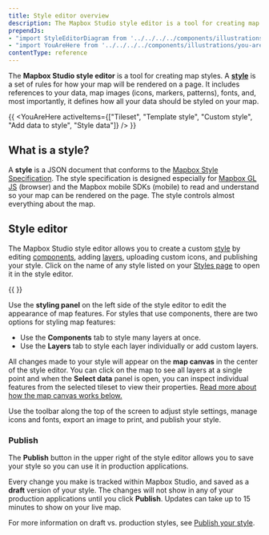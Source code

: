 ```yaml
---
title: Style editor overview
description: The Mapbox Studio style editor is a tool for creating map styles.
prependJs:
- "import StyleEditorDiagram from '../../../../components/illustrations/style-editor-diagram';"
- "import YouAreHere from '../../../../components/illustrations/you-are-here';"
contentType: reference
---
```


The **Mapbox Studio style editor** is a tool for creating map styles. A **[style](https://docs.mapbox.com/help/glossary/style)** is a set of rules for how your map will be rendered on a page. It includes references to your data, map images (icons, markers, patterns), fonts, and, most importantly, it defines how all your data should be styled on your map.

{{
  <YouAreHere
    activeItems={["Tileset", "Template style", "Custom style", "Add data to style", "Style data"]}
  />
}}

## What is a style?

A **style** is a JSON document that conforms to the [Mapbox Style Specification](https://docs.mapbox.com/mapbox-gl-js/style-spec/). The style specification is designed especially for [Mapbox GL JS](https://docs.mapbox.com/mapbox-gl-js) (browser) and the Mapbox mobile SDKs (mobile) to read and understand so your map can be rendered on the page. The style controls almost everything about the map.

## Style editor

The Mapbox Studio style editor allows you to create a custom [style](https://docs.mapbox.com/help/glossary/style) by editing [components](#components), adding [layers](#layers), uploading custom icons, and publishing your style. Click on the name of any style listed on your [Styles page](https://studio.mapbox.com/styles/) to open it in the style editor.

{{
  <StyleEditorDiagram
    imageId="reference-styles-introduction-style-editor-toc"
    alt="A diagram of the Mapbox Studio style editor."
  />
}}

Use the **styling panel** on the left side of the style editor to edit the appearance of map features. For styles that use components, there are two options for styling map features:

- Use the **Components** tab to style many layers at once. 
- Use the **Layers** tab to style each layer individually or add custom layers.

All changes made to your style will appear on the **map canvas** in the center of the style editor. You can click on the map to see all layers at a single point and when the **Select data** panel is open, you can inspect individual features from the selected tileset to view their properties. [Read more about how the map canvas works below.](#map-canvas)

Use the toolbar along the top of the screen to adjust style settings, manage icons and fonts, export an image to print, and publish your style.

### Publish

The **Publish** button in the upper right of the style editor allows you to save your style so you can use it in production applications.

Every change you make is tracked within Mapbox Studio, and saved as a **draft** version of your style. The changes will not show in any of your production applications until you click **Publish**. Updates can take up to 15 minutes to show on your live map.

For more information on draft vs. production styles, see [Publish your style](/studio-manual/overview/publish-your-style/#draft-vs-production-styles).